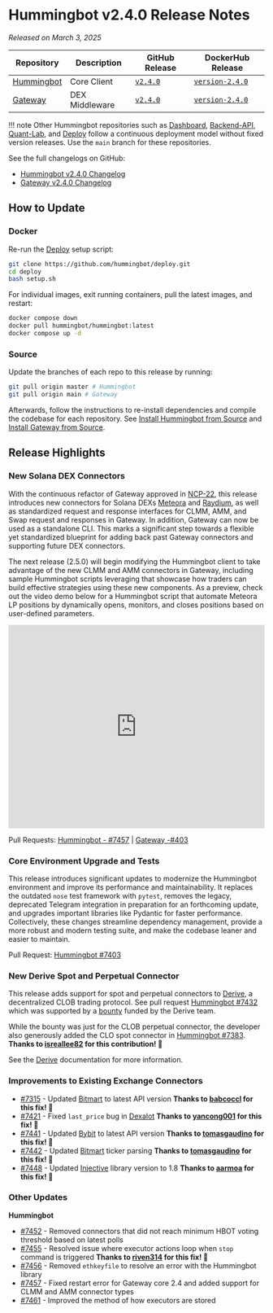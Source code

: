 # Hummingbot v2.4.0 Release Notes

*Released on March 3, 2025*

| Repository | Description | GitHub Release | DockerHub Release |
|------------|-------------|----------------|-------------------|
| [Hummingbot](https://github.com/hummingbot/hummingbot) | Core Client | [`v2.4.0`](https://github.com/hummingbot/hummingbot/releases/tag/v2.4.0) | [`version-2.4.0`](https://hub.docker.com/r/hummingbot/hummingbot/tags?name=version-2.4.0) |
| [Gateway](https://github.com/hummingbot/gateway) | DEX Middleware | [`v2.4.0`](https://github.com/hummingbot/gateway/releases/tag/v2.4.0) | [`version-2.4.0`](https://hub.docker.com/r/hummingbot/gateway/tags?name=version-2.4.0) |

!!! note
    Other Hummingbot repositories such as [Dashboard](https://github.com/hummingbot/dashboard), [Backend-API](https://github.com/hummingbot/backend-api), [Quant-Lab](https://github.com/hummingbot/quant-lab), and [Deploy](https://github.com/hummingbot/deploy) follow a continuous deployment model without fixed version releases. Use the `main` branch for these repositories.

See the full changelogs on GitHub:

- [Hummingbot v2.4.0 Changelog](https://github.com/hummingbot/hummingbot/releases/tag/v2.4.0)
- [Gateway v2.4.0 Changelog](https://github.com/hummingbot/gateway/releases/tag/v2.4.0)

## How to Update

### Docker

Re-run the [Deploy](https://github.com/hummingbot/deploy) setup script:
```bash
git clone https://github.com/hummingbot/deploy.git
cd deploy
bash setup.sh
```

For individual images, exit running containers, pull the latest images, and restart:
```bash
docker compose down
docker pull hummingbot/hummingbot:latest
docker compose up -d
```

### Source

Update the branches of each repo to this release by running:
```bash
git pull origin master # Hummingbot
git pull origin main # Gateway
```

Afterwards, follow the instructions to re-install dependencies and compile the codebase for each repository. See [Install Hummingbot from Source](/installation/linux/) and [Install Gateway from Source](/gateway/installation).

## Release Highlights

### New Solana DEX Connectors

With the continuous refactor of Gateway approved in [NCP-22](https://snapshot.box/#/s:hbot-ncp.eth/proposal/0x5cc3540ee219787d5c842bc1ccdb11aab46203bb7f0be658b6b40858501a8e4c), this release introduces new connectors for Solana DEXs [Meteora](https://app.meteora.ag/) and [Raydium](https://raydium.io/), as well as standardized request and response interfaces for CLMM, AMM, and Swap request and responses in Gateway. In addition, Gateway can now be used as a standalone CLI. This marks a significant step towards a flexible yet standardized blueprint for adding back past Gateway connectors and supporting future DEX connectors.

The next release (2.5.0) will begin modifying the Hummingbot client to take advantage of the new CLMM and AMM connectors in Gateway, including sample Hummingbot scripts leveraging that showcase how traders can build effective strategies using these new components. As a preview, check out the video demo below for a Hummingbot script that automate Meteora LP positions by dynamically opens, monitors, and closes positions based on user-defined parameters.

<iframe style="width:100%; min-height:400px;" src="https://www.youtube.com/embed/40EffY-c3g8?si=sHCfPqjZjRBLZ_7j" frameborder="0" allow="accelerometer; autoplay; encrypted-media; gyroscope; picture-in-picture" allowfullscreen></iframe>

Pull Requests: [Hummingbot - #7457](https://github.com/hummingbot/hummingbot/pull/7457) | [Gateway -#403](https://github.com/hummingbot/gateway/pull/403) 


### Core Environment Upgrade and Tests

This release introduces significant updates to modernize the Hummingbot environment and improve its performance and maintainability. It replaces the outdated `nose` test framework with `pytest`, removes the legacy, deprecated Telegram integration in preparation for an forthcoming update, and upgrades important libraries like Pydantic for faster performance. Collectively, these changes streamline dependency management, provide a more robust and modern testing suite, and make the codebase leaner and easier to maintain. 

Pull Request: [Hummingbot #7403](https://github.com/hummingbot/hummingbot/pull/7403)


### New Derive Spot and Perpetual Connector

This release adds support for spot and perpetual connectors to [Derive](https://www.derive.xyz/), a decentralized CLOB trading protocol. See pull request [Hummingbot #7432](https://github.com/hummingbot/hummingbot/pull/7432) which was supported by a [bounty](https://github.com/hummingbot/hummingbot/issues/7344) funded by the Derive team. 

While the bounty was just for the CLOB perpetual connector, the developer also generously added the CLO spot connector in [Hummingbot #7383](https://github.com/hummingbot/hummingbot/pull/7383). **Thanks to [isreallee82](https://github.com/isreallee82) for this contribution! 🙏**

See the [Derive](../exchanges/derive/index.md) documentation for more information.


### Improvements to Existing Exchange Connectors

- [#7315](https://github.com/hummingbot/hummingbot/pull/7315) - Updated [Bitmart](/exchanges/bitmart/) to latest API version  **Thanks to [babcoccl](https://github.com/babcoccl) for this fix! 🙏**
- [#7421](https://github.com/hummingbot/hummingbot/pull/7421) - Fixed `last_price` bug in [Dexalot](/exchanges/dexalot/)  **Thanks to [yancong001](https://github.com/yancong001) for this fix! 🙏**
- [#7441](https://github.com/hummingbot/hummingbot/pull/7441) - Updated [Bybit](/exchanges/bybit/) to latest API version **Thanks to [tomasgaudino](https://github.com/tomasgaudino) for this fix! 🙏**
- [#7442](https://github.com/hummingbot/hummingbot/pull/7442) - Updated [Bitmart](/exchanges/bitmart/) ticker parsing  **Thanks to [tomasgaudino](https://github.com/tomasgaudino) for this fix! 🙏**
- [#7448](https://github.com/hummingbot/hummingbot/pull/7448) - Updated [Injective](/exchanges/injective/) library version to 1.8  **Thanks to [aarmoa](https://github.com/aarmoa) for this fix! 🙏**


### Other Updates

**Hummingbot**

- [#7452](https://github.com/hummingbot/hummingbot/pull/7452) - Removed connectors that did not reach minimum HBOT voting threshold based on latest polls
- [#7455](https://github.com/hummingbot/hummingbot/pull/7455) - Resolved issue where executor actions loop when `stop` command is triggered  **Thanks to [riven314](https://github.com/riven314) for this fix! 🙏**
- [#7456](https://github.com/hummingbot/hummingbot/pull/7456) - Removed `ethkeyfile` to resolve an error with the Hummingbot library
- [#7457](https://github.com/hummingbot/hummingbot/pull/7457) - Fixed restart error for Gateway core 2.4 and added support for CLMM and AMM connector types  
- [#7461](https://github.com/hummingbot/hummingbot/pull/7461) - Improved the method of how executors are stored



